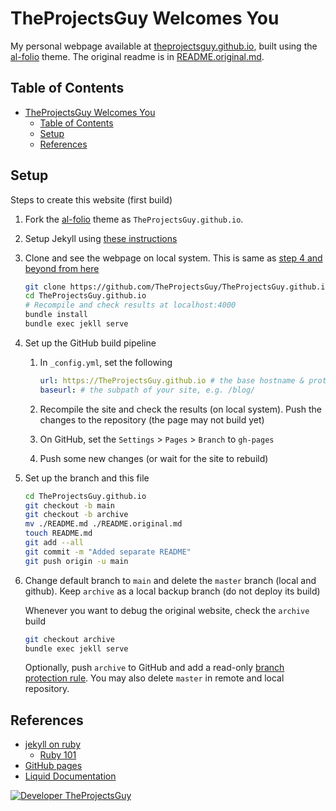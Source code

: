 # TheProjectsGuy Welcomes You

My personal webpage available at [theprojectsguy.github.io](https://theprojectsguy.github.io/), built using the [al-folio](https://github.com/alshedivat/al-folio) theme. The original readme is in [README.original.md](./README.original.md).

## Table of Contents

- [TheProjectsGuy Welcomes You](#theprojectsguy-welcomes-you)
    - [Table of Contents](#table-of-contents)
    - [Setup](#setup)
    - [References](#references)

## Setup

Steps to create this website (first build)

1. Fork the [al-folio](https://github.com/alshedivat/al-folio) theme as `TheProjectsGuy.github.io`.
2. Setup Jekyll using [these instructions](https://jekyllrb.com/docs/installation/)
3. Clone and see the webpage on local system. This is same as [step 4 and beyond from here](https://jekyllrb.com/docs/)

    ```bash
    git clone https://github.com/TheProjectsGuy/TheProjectsGuy.github.io.git
    cd TheProjectsGuy.github.io
    # Recompile and check results at localhost:4000
    bundle install
    bundle exec jekll serve
    ```

4. Set up the GitHub build pipeline
    1. In `_config.yml`, set the following

        ```yml
        url: https://TheProjectsGuy.github.io # the base hostname & protocol for your site
        baseurl: # the subpath of your site, e.g. /blog/
        ```

    2. Recompile the site and check the results (on local system). Push the changes to the repository (the page may not build yet)
    3. On GitHub, set the `Settings` > `Pages` > `Branch` to `gh-pages`
    4. Push some new changes (or wait for the site to rebuild)
5. Set up the branch and this file

    ```bash
    cd TheProjectsGuy.github.io
    git checkout -b main
    git checkout -b archive
    mv ./README.md ./README.original.md
    touch README.md
    git add --all
    git commit -m "Added separate README"
    git push origin -u main
    ```

6. Change default branch to `main` and delete the `master` branch (local and github). Keep `archive` as a local backup branch (do not deploy its build)

    Whenever you want to debug the original website, check the `archive` build

    ```bash
    git checkout archive
    bundle exec jekll serve
    ```

    Optionally, push `archive` to GitHub and add a read-only [branch protection rule](https://docs.github.com/en/repositories/configuring-branches-and-merges-in-your-repository/defining-the-mergeability-of-pull-requests/about-protected-branches). You may also delete `master` in remote and local repository.

## References

- [jekyll on ruby](https://jekyllrb.com/)
    - [Ruby 101](https://jekyllrb.com/docs/ruby-101/)
- [GitHub pages](https://pages.github.com/)
- [Liquid Documentation](https://shopify.github.io/liquid/)

[![Developer TheProjectsGuy][dev-shield]][dev-profile-link]

[dev-shield]: https://img.shields.io/badge/Developer-TheProjectsGuy-blue
[dev-profile-link]: https://github.com/TheProjectsGuy
